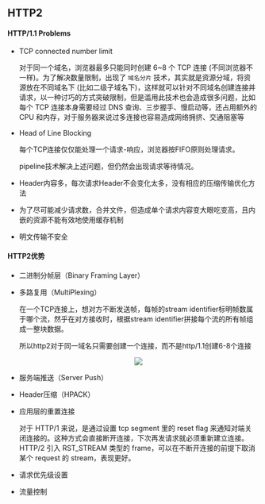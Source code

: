 ## HTTP2

#### HTTP/1.1 Problems

- TCP connected number limit

  对于同一个域名，浏览器最多只能同时创建 6~8 个 TCP 连接 (不同浏览器不一样)。为了解决数量限制，出现了 `域名分片` 技术，其实就是资源分域，将资源放在不同域名下 (比如二级子域名下)，这样就可以针对不同域名创建连接并请求，以一种讨巧的方式突破限制，但是滥用此技术也会造成很多问题，比如每个 TCP 连接本身需要经过 DNS 查询、三步握手、慢启动等，还占用额外的 CPU 和内存，对于服务器来说过多连接也容易造成网络拥挤、交通阻塞等

- Head of Line Blocking

  每个TCP连接仅仅能处理一个请求-响应，浏览器按FIFO原则处理请求。

  pipeline技术解决上述问题，但仍然会出现请求等待情况。

- Header内容多，每次请求Header不会变化太多，没有相应的压缩传输优化方法

- 为了尽可能减少请求数，合并文件，但造成单个请求内容变大眼吃变高，且内嵌的资源不能有效地使用缓存机制

- 明文传输不安全

#### HTTP2优势

- 二进制分帧层（Binary Framing Layer）

- 多路复用（MultiPlexing）

  在一个TCP连接上，想对方不断发送帧，每帧的stream identifier标明帧数属于哪个流，然乎在对方接收时，根据stream identifier拼接每个流的所有帧组成一整块数据。

  所以http2对于同一域名只需要创建一个连接，而不是http/1.1创建6-8个连接

  <center>
    <img src = "https://upload-images.jianshu.io/upload_images/5578817-4aafa5f3dc589fd3.png?imageMogr2/auto-orient/strip%7CimageView2/2/w/981/format/webp"/>
  </center>

- 服务端推送（Server Push）

- Header压缩（HPACK）

- 应用层的重置连接

  对于 HTTP/1 来说，是通过设置 tcp segment 里的 reset flag 来通知对端关闭连接的。这种方式会直接断开连接，下次再发请求就必须重新建立连接。HTTP/2 引入 RST_STREAM 类型的 frame，可以在不断开连接的前提下取消某个 request 的 stream，表现更好。

- 请求优先级设置

- 流量控制

  